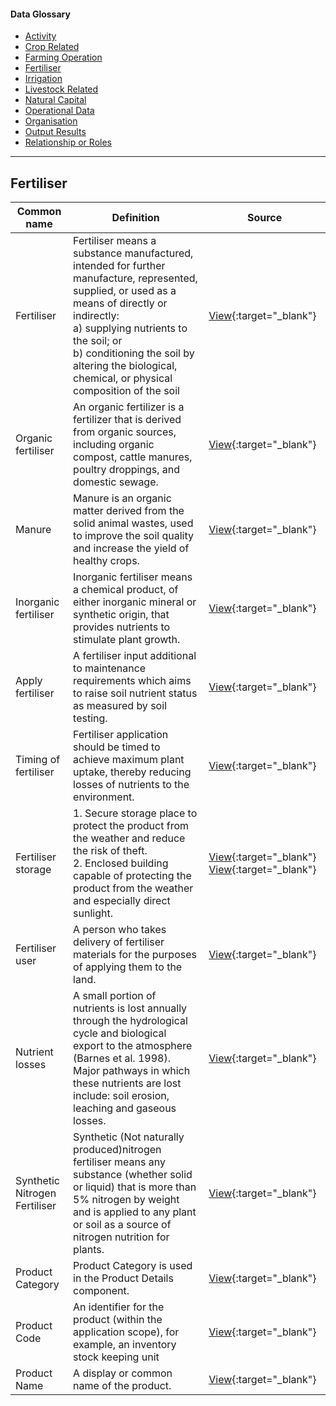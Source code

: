 <h4>Data Glossary</h4>
<ul class="sub-menu">
  <li class="menu-item"><a href="/activity">Activity</a></li>
  <li class="menu-item"><a href="/crop-related">Crop Related</a></li>
  <li class="menu-item"><a href="/farming-operation">Farming Operation</a></li>
  <li class="menu-item"><a class="active" href="/fertiliser">Fertiliser</a></li>
  <li class="menu-item"><a href="/irrigation">Irrigation</a></li>
  <li class="menu-item"><a href="/livestock-related">Livestock Related</a></li>
  <li class="menu-item"><a href="/natural-capital">Natural Capital</a></li>
  <li class="menu-item"><a href="/operational-data">Operational Data</a></li>
  <li class="menu-item"><a href="/organisation">Organisation</a></li>
  <li class="menu-item"><a href="/output-results">Output Results</a></li>
  <li class="menu-item"><a href="/relationship-or-roles">Relationship or Roles</a></li>      
</ul>
<hr>

<h2 id="datalinker">Fertiliser</h2>
<p></p>

| Common name  | Definition | Source |
| ------------- | ------------- | ------------- |
| Fertiliser | Fertiliser means a substance manufactured, intended for further manufacture, represented, supplied, or used as a means of directly or indirectly: <br> a) supplying nutrients to the soil; or <br> b) conditioning the soil by altering the biological, chemical, or physical composition of the soil | [View](https://www.mpi.govt.nz/dmsdocument/1852-Bulk-Inorganic-Fertiliser-including-Guano-Fertiliser-from-all-countries-Import-Health-Standard){:target="_blank"} |
| Organic fertiliser | An organic fertilizer is a fertilizer that is derived from organic sources, including organic compost, cattle manures, poultry droppings, and domestic sewage. | [View](https://www.sciencedirect.com/topics/agricultural-and-biological-sciences/organic-fertilizer){:target="_blank"} |
| Manure | Manure is an organic matter derived from the solid animal wastes, used to improve the soil quality and increase the yield of healthy crops. | [View](https://byjus.com/biology/manure/){:target="_blank"} |
| Inorganic fertiliser | Inorganic fertiliser means a chemical product, of either inorganic mineral or synthetic origin, that provides nutrients to stimulate plant growth. | [View](https://www.mpi.govt.nz/dmsdocument/1852-Bulk-Inorganic-Fertiliser-including-Guano-Fertiliser-from-all-countries-Import-Health-Standard){:target="_blank"} |
| Apply fertiliser | A fertiliser input additional to maintenance requirements which aims to raise soil nutrient status as measured by soil testing. | [View](https://www.fertiliser.org.nz/Site/code-of-practice/general/definitions.aspx){:target="_blank"} |
| Timing of fertiliser | Fertiliser application should be timed to achieve maximum plant uptake, thereby reducing losses of nutrients to the environment. | [View](https://www.fertiliser.org.nz/Site/code-of-practice/best-management-practices-considerations/fertiliser-use/timing_of_application.aspx){:target="_blank"} |
| Fertiliser storage | 1. Secure storage place to protect the product from the weather and reduce the risk of theft. <br> 2. Enclosed building capable of protecting the product from the weather and especially direct sunlight.| [View](https://www.yara.ie/crop-nutrition/fertiliser-handling-and-safety2/fertiliser-storage/){:target="_blank"} [View](https://www.yara.ie/crop-nutrition/fertiliser-handling-and-safety2/fertiliser-storage/){:target="_blank"} |
| Fertiliser user | A person who takes delivery of fertiliser materials for the purposes of applying them to the land. | [View](https://www.fertiliser.org.nz/Site/code-of-practice/general/definitions.aspx){:target="_blank"} |
| Nutrient losses | A small portion of nutrients is lost annually through the hydrological cycle and biological export to the atmosphere (Barnes et al. 1998). Major pathways in which these nutrients are lost include: soil erosion, leaching and gaseous losses. | [View](https://webpages.uidaho.edu/learn/ecology/lessons/lesson07/7_5.htm){:target="_blank"} |
| Synthetic Nitrogen Fertiliser | Synthetic (Not naturally produced)nitrogen fertiliser means any substance (whether solid or liquid) that is more than 5% nitrogen by weight and is applied to any plant or soil as a source of nitrogen nutrition for plants. | [View](https://www.google.com/){:target="_blank"} |
| Product Category | Product Category is used in the Product Details component. | [View](https://github.com/Datalinker-Org/Farm-Data-Standards/blob/master/Land%20Application%20Standard/LADS_Lists-of-Valid-Values.md#Product-Category){:target="_blank"} |
| Product Code | An identifier for the product (within the application scope), for example, an inventory stock keeping unit | [View](https://github.com/Datalinker-Org/Farm-Data-Standards/blob/master/Land%20Application%20Standard/LADS_Land-Applications-Data-Dictionary.md){:target="_blank"} |
| Product Name | A display or common name of the product. | [View](https://github.com/Datalinker-Org/Farm-Data-Standards/blob/master/Land%20Application%20Standard/LADS_Land-Applications-Data-Dictionary.md){:target="_blank"} |
